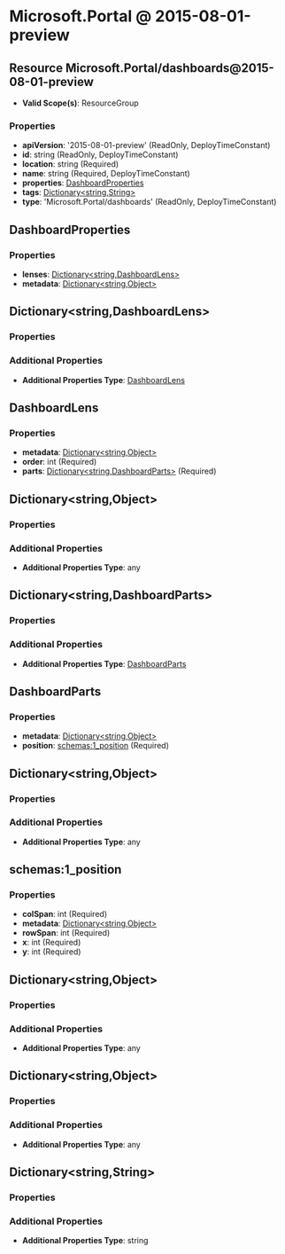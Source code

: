 # Microsoft.Portal @ 2015-08-01-preview

## Resource Microsoft.Portal/dashboards@2015-08-01-preview
* **Valid Scope(s)**: ResourceGroup
### Properties
* **apiVersion**: '2015-08-01-preview' (ReadOnly, DeployTimeConstant)
* **id**: string (ReadOnly, DeployTimeConstant)
* **location**: string (Required)
* **name**: string (Required, DeployTimeConstant)
* **properties**: [DashboardProperties](#dashboardproperties)
* **tags**: [Dictionary<string,String>](#dictionarystringstring)
* **type**: 'Microsoft.Portal/dashboards' (ReadOnly, DeployTimeConstant)

## DashboardProperties
### Properties
* **lenses**: [Dictionary<string,DashboardLens>](#dictionarystringdashboardlens)
* **metadata**: [Dictionary<string,Object>](#dictionarystringobject)

## Dictionary<string,DashboardLens>
### Properties
### Additional Properties
* **Additional Properties Type**: [DashboardLens](#dashboardlens)

## DashboardLens
### Properties
* **metadata**: [Dictionary<string,Object>](#dictionarystringobject)
* **order**: int (Required)
* **parts**: [Dictionary<string,DashboardParts>](#dictionarystringdashboardparts) (Required)

## Dictionary<string,Object>
### Properties
### Additional Properties
* **Additional Properties Type**: any

## Dictionary<string,DashboardParts>
### Properties
### Additional Properties
* **Additional Properties Type**: [DashboardParts](#dashboardparts)

## DashboardParts
### Properties
* **metadata**: [Dictionary<string,Object>](#dictionarystringobject)
* **position**: [schemas:1_position](#schemas1position) (Required)

## Dictionary<string,Object>
### Properties
### Additional Properties
* **Additional Properties Type**: any

## schemas:1_position
### Properties
* **colSpan**: int (Required)
* **metadata**: [Dictionary<string,Object>](#dictionarystringobject)
* **rowSpan**: int (Required)
* **x**: int (Required)
* **y**: int (Required)

## Dictionary<string,Object>
### Properties
### Additional Properties
* **Additional Properties Type**: any

## Dictionary<string,Object>
### Properties
### Additional Properties
* **Additional Properties Type**: any

## Dictionary<string,String>
### Properties
### Additional Properties
* **Additional Properties Type**: string

